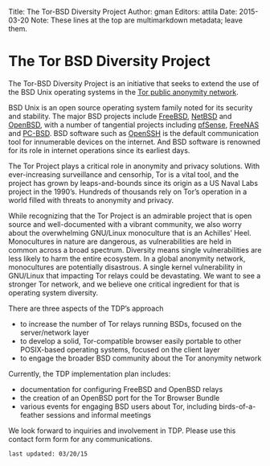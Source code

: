 Title: The Tor-BSD Diversity Project
Author: gman
Editors: attila
Date: 2015-03-20
Note: These lines at the top are multimarkdown metadata; leave them.

# The Tor BSD Diversity Project #

The Tor-BSD Diversity Project is an initiative that seeks to extend
the use of the BSD Unix operating systems in the
[Tor public anonymity network](http://www.torproject.org).

BSD Unix is an open source operating system family noted for its
security and stability. The major BSD projects include
[FreeBSD](http://www.freebsd.org), [NetBSD](http://www.netbsd.org) and
[OpenBSD](http://www.openbsd.org), with a number of tangential
projects including [pfSense](http://www.pfsense.org),
[FreeNAS](http://www.freenas.org) and
[PC-BSD](http://www.pcbsd.org). BSD software such as
[OpenSSH](http://www.openssh.org) is the default communication tool
for innumerable devices on the internet. And BSD software is renowned
for its role in internet operations since its earliest days.

The Tor Project plays a critical role in anonymity and privacy
solutions. With ever-increasing surveillance and censorhip, Tor is a
vital tool, and the project has grown by leaps-and-bounds since its
origin as a US Naval Labs project in the 1990’s. Hundreds of thousands
rely on Tor’s operation in a world filled with threats to anonymity
and privacy.

While recognizing that the Tor Project is an admirable project that is
open source and well-documented with a vibrant community, we also
worry about the overwhelming GNU/Linux monoculture that is an
Achilles’ Heel. Monocultures in nature are dangerous, as
vulnerabilities are held in common across a broad spectrum. Diversity
means single vulnerabilities are less likely to harm the entire
ecosystem. In a global anonymity network, monocultures are potentially
disastrous. A single kernel vulnerability in GNU/Linux that impacting
Tor relays could be devastating. We want to see a stronger Tor
network, and we believe one critical ingredient for that is operating
system diversity.

There are three aspects of the TDP’s approach

* to increase the number of Tor relays running BSDs, focused on the server/network layer
*  to develop a solid, Tor-compatible browser easily portable to other POSIX-based operating systems, focused on the client layer
*  to engage the broader BSD community about the Tor anonymity network

Currently, the TDP implementation plan includes:
* documentation for configuring FreeBSD and OpenBSD relays
* the creation of an OpenBSD port for the Tor Browser Bundle
* various events for engaging BSD users about Tor, including birds-of-a-feather sessions and informal meetings

We look forward to inquiries and involvement in TDP. Please use this
contact form form for any communications.

`last updated: 03/20/15`
